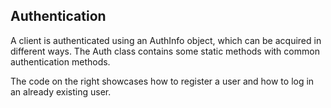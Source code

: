 ## Authentication
A client is authenticated using an AuthInfo object, which can be acquired in different ways. The Auth class contains some static methods with common authentication methods.

The code on the right showcases how to register a user and how to log in an already existing user.
